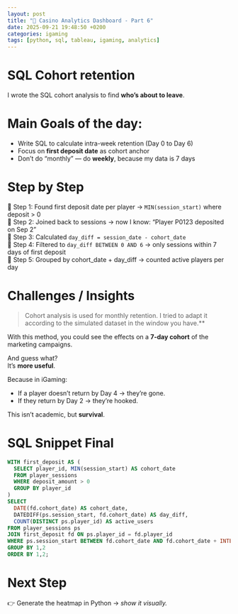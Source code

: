 ```yaml
---
layout: post
title: "🎲 Casino Analytics Dashboard - Part 6"
date: 2025-09-21 19:48:50 +0200
categories: igaming
tags: [python, sql, tableau, igaming, analytics]
---
```


# SQL Cohort retention

I wrote the SQL cohort analysis to find **who’s about to leave**.

# Main Goals of the day:

- Write SQL to calculate intra-week retention (Day 0 to Day 6)  
- Focus on **first deposit date** as cohort anchor  
- Don’t do “monthly” — do **weekly**, because my data is 7 days

# Step by Step

📍 Step 1: Found first deposit date per player → `MIN(session_start)` where deposit > 0  
📍 Step 2: Joined back to sessions → now I know: “Player P0123 deposited on Sep 2”  
📍 Step 3: Calculated `day_diff = session_date - cohort_date`  
📍 Step 4: Filtered to `day_diff BETWEEN 0 AND 6` → only sessions within 7 days of first deposit  
📍 Step 5: Grouped by cohort_date + day_diff → counted active players per day

# Challenges / Insights

> Cohort analysis is used for monthly retention. I tried to adapt it according to the simulated dataset in the window you have.**

With this method, you could see the effects on a **7-day cohort** of the marketing campaigns.

And guess what?  
It’s **more useful**.

Because in iGaming:  
- If a player doesn’t return by Day 4 → they’re gone.  
- If they return by Day 2 → they’re hooked.

This isn’t academic, but **survival**.

# SQL Snippet Final

```sql
WITH first_deposit AS (
  SELECT player_id, MIN(session_start) AS cohort_date
  FROM player_sessions
  WHERE deposit_amount > 0
  GROUP BY player_id
)
SELECT 
  DATE(fd.cohort_date) AS cohort_date,
  DATEDIFF(ps.session_start, fd.cohort_date) AS day_diff,
  COUNT(DISTINCT ps.player_id) AS active_users
FROM player_sessions ps
JOIN first_deposit fd ON ps.player_id = fd.player_id
WHERE ps.session_start BETWEEN fd.cohort_date AND fd.cohort_date + INTERVAL '6 days'
GROUP BY 1,2
ORDER BY 1,2;
```
</pre>

# Next Step
👉 Generate the heatmap in Python → _show it visually._
